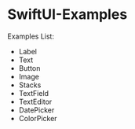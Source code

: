 # SwiftUI-Examples

Examples List:

- Label
- Text
- Button
- Image
- Stacks
- TextField
- TextEditor
- DatePicker
- ColorPicker
